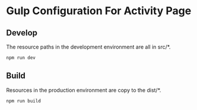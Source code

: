 # Gulp Configuration For Activity Page

## Develop

The resource paths in the development environment are all in src/*.

```
npm run dev
```

## Build

Resources in the production environment are copy to the dist/*.

```
npm run build
```